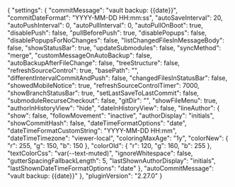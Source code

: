 {
    "settings": {
        "commitMessage": "vault backup: {{date}}",
        "commitDateFormat": "YYYY-MM-DD HH:mm:ss",
        "autoSaveInterval": 20,
        "autoPushInterval": 0,
        "autoPullInterval": 0,
        "autoPullOnBoot": true,
        "disablePush": false,
        "pullBeforePush": true,
        "disablePopups": false,
        "disablePopupsForNoChanges": false,
        "listChangedFilesInMessageBody": false,
        "showStatusBar": true,
        "updateSubmodules": false,
        "syncMethod": "merge",
        "customMessageOnAutoBackup": false,
        "autoBackupAfterFileChange": false,
        "treeStructure": false,
        "refreshSourceControl": true,
        "basePath": "",
        "differentIntervalCommitAndPush": false,
        "changedFilesInStatusBar": false,
        "showedMobileNotice": true,
        "refreshSourceControlTimer": 7000,
        "showBranchStatusBar": true,
        "setLastSaveToLastCommit": false,
        "submoduleRecurseCheckout": false,
        "gitDir": "",
        "showFileMenu": true,
        "authorInHistoryView": "hide",
        "dateInHistoryView": false,
        "lineAuthor": {
            "show": false,
            "followMovement": "inactive",
            "authorDisplay": "initials",
            "showCommitHash": false,
            "dateTimeFormatOptions": "date",
            "dateTimeFormatCustomString": "YYYY-MM-DD HH:mm",
            "dateTimeTimezone": "viewer-local",
            "coloringMaxAge": "1y",
            "colorNew": {
                "r": 255,
                "g": 150,
                "b": 150
            },
            "colorOld": {
                "r": 120,
                "g": 160,
                "b": 255
            },
            "textColorCss": "var(--text-muted)",
            "ignoreWhitespace": false,
            "gutterSpacingFallbackLength": 5,
            "lastShownAuthorDisplay": "initials",
            "lastShownDateTimeFormatOptions": "date"
        },
        "autoCommitMessage": "vault backup: {{date}}"
    },
    "pluginVersion": "2.27.0"
}
